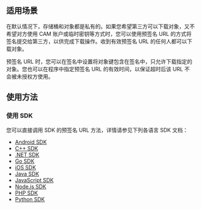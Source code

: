 ## 适用场景

在默认情况下，存储桶和对象都是私有的。如果您希望第三方可以下载对象，又不希望对方使用 CAM 账户或临时密钥等方式时，您可以使用预签名 URL 的方式将签名提交给第三方，以供完成下载操作。收到有效预签名 URL 的任何人都可以下载对象。

预签名 URL 时，您可以在签名中设置将对象键包含在签名中，只允许下载指定的对象。您也可以在程序中指定预签名 URL 的有效时间，以保证超时后该 URL 不会被未授权方使用。

## 使用方法

### 使用 SDK

您可以直接调用 SDK 的预签名 URL 方法，详情请参见下列各语言 SDK 文档：

- [Android SDK](https://intl.cloud.tencent.com/document/product/436/31463)
- [C++ SDK](https://intl.cloud.tencent.com/document/product/436/31465)
- [.NET SDK](https://intl.cloud.tencent.com/document/product/436/30595)
- [Go SDK](https://intl.cloud.tencent.com/document/product/436/31466)
- [iOS SDK](https://intl.cloud.tencent.com/document/product/436/31467)
- [Java SDK](https://intl.cloud.tencent.com/document/product/436/31468)
- [JavaScript SDK](https://intl.cloud.tencent.com/document/product/436/31477)
- [Node.js SDK](https://intl.cloud.tencent.com/document/product/436/31469)
- [PHP SDK](https://intl.cloud.tencent.com/document/product/436/31470)
- [Python SDK](https://intl.cloud.tencent.com/document/product/436/31471)


